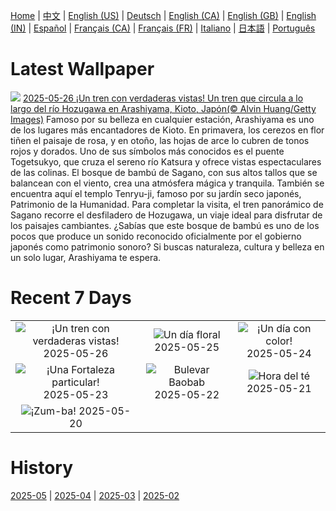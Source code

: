 [Home](../README.md) | [中文](zh-CN.md) | [English (US)](en-US.md) | [Deutsch](de-DE.md) | [English (CA)](en-CA.md) | [English (GB)](en-GB.md) | [English (IN)](en-IN.md) | [Español](es-ES.md) | [Français (CA)](fr-CA.md) | [Français (FR)](fr-FR.md) | [Italiano](it-IT.md) | [日本語](ja-JP.md) | [Português](pt-BR.md)

# Latest Wallpaper
![](https://www.bing.com/th?id=OHR.Arashiyama2025_ES-ES7691145729_UHD.jpg)
[2025-05-26 ¡Un tren con verdaderas vistas! Un tren que circula a lo largo del río Hozugawa en Arashiyama, Kioto, Japón(© Alvin Huang/Getty Images)](https://www.bing.com/th?id=OHR.Arashiyama2025_ES-ES7691145729_UHD.jpg)
Famoso por su belleza en cualquier estación, Arashiyama es uno de los lugares más encantadores de Kioto. En primavera, los cerezos en flor tiñen el paisaje de rosa, y en otoño, las hojas de arce lo cubren de tonos rojos y dorados. Uno de sus símbolos más conocidos es el puente Togetsukyo, que cruza el sereno río Katsura y ofrece vistas espectaculares de las colinas. El bosque de bambú de Sagano, con sus altos tallos que se balancean con el viento, crea una atmósfera mágica y tranquila. También se encuentra aquí el templo Tenryu-ji, famoso por su jardín seco japonés, Patrimonio de la Humanidad. Para completar la visita, el tren panorámico de Sagano recorre el desfiladero de Hozugawa, un viaje ideal para disfrutar de los paisajes cambiantes. ¿Sabías que este bosque de bambú es uno de los pocos que produce un sonido reconocido oficialmente por el gobierno japonés como patrimonio sonoro? Si buscas naturaleza, cultura y belleza en un solo lugar, Arashiyama te espera.

# Recent 7 Days
|  |  |  |
|:---:|:---:|:---:|
| ![](https://www.bing.com/th?id=OHR.Arashiyama2025_ES-ES7691145729_400x240.jpg "¡Un tren con verdaderas vistas!") 2025-05-26 | ![](https://www.bing.com/th?id=OHR.ButchartFlowers_ES-ES7597902522_400x240.jpg "Un día floral") 2025-05-25 | ![](https://www.bing.com/th?id=OHR.CordobaFairMay_ES-ES7420260422_400x240.jpg "¡Un día con color!") 2025-05-24 |
| ![](https://www.bing.com/th?id=OHR.ButterflyTurtle_ES-ES7080957238_400x240.jpg "¡Una Fortaleza particular!") 2025-05-23 | ![](https://www.bing.com/th?id=OHR.BaobabAvenue_ES-ES6995432921_400x240.jpg "Bulevar Baobab") 2025-05-22 | ![](https://www.bing.com/th?id=OHR.SongyangTeaGarden_ES-ES6785967738_400x240.jpg "Hora del té") 2025-05-21 |
| ![](https://www.bing.com/th?id=OHR.HoneyBeeLavender_ES-ES6507436350_400x240.jpg "¡Zum-ba!") 2025-05-20 |  |  |

# History
[2025-05](../archives/wallpaper/es-ES/w_2025_05.md) | [2025-04](../archives/wallpaper/es-ES/w_2025_04.md) | [2025-03](../archives/wallpaper/es-ES/w_2025_03.md) | [2025-02](../archives/wallpaper/es-ES/w_2025_02.md)
